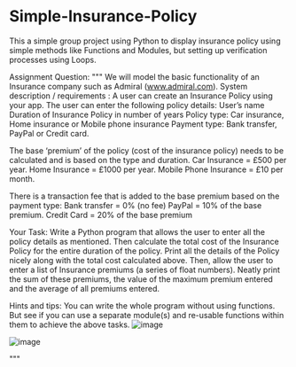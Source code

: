 # Simple-Insurance-Policy
This a simple group project using Python to display insurance policy using simple methods like Functions and Modules, but setting up verification processes using Loops.

Assignment Question:
"""
 We will model the basic functionality of an Insurance company such as Admiral (www.admiral.com). 
System description / requirements :
A user can create an Insurance Policy using your app. The user can enter the following policy details:
User’s name
Duration of Insurance Policy  in number of years
Policy type: Car insurance, Home insurance or Mobile phone insurance
Payment type: Bank transfer, PayPal or Credit card.

The base ‘premium’ of the policy (cost of the insurance policy) needs to be calculated and is based on the type and duration. 
Car Insurance = £500 per year.
Home Insurance = £1000 per year.
Mobile Phone Insurance = £10 per month.

There is a transaction fee that is added to the base premium based on the payment type:
Bank transfer = 0% (no fee)
PayPal = 10% of the base premium.
Credit Card = 20% of the base premium


Your Task:
Write a Python program that allows the user to enter all the policy details as mentioned.
Then calculate the total cost of the Insurance Policy for the entire duration of the policy. 
Print all the details of the Policy nicely along with the total cost calculated above.
Then, allow the user to enter a list of Insurance premiums (a series of float numbers). Neatly print the sum of these premiums, the value of the maximum premium entered and the average of all premiums entered.

Hints and tips:
You can write the whole program without using functions. But see if you can use a separate module(s) and re-usable functions within them to achieve the above tasks.
![image](https://user-images.githubusercontent.com/48626338/205458155-3807cf6d-fdb0-4513-912b-a7a8447a718c.png)


![image](https://user-images.githubusercontent.com/48626338/205458143-5e1632da-2431-4571-8b59-c9751ce03ae7.png)




"""
